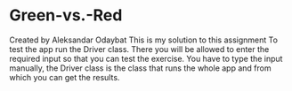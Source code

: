 # Green-vs.-Red
Created by Aleksandar Odaybat
This is my solution to this assignment
To test the app run the Driver class. There you will be allowed to enter the required input so that you can test the exercise.
You have to type the input manually, the Driver class is the class that runs the whole app and from which you can get the results.
